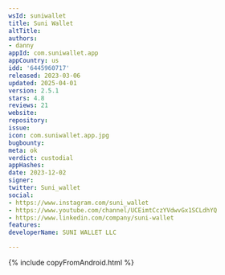 ```yaml
---
wsId: suniwallet
title: Suni Wallet
altTitle: 
authors:
- danny
appId: com.suniwallet.app
appCountry: us
idd: '6445960717'
released: 2023-03-06
updated: 2025-04-01
version: 2.5.1
stars: 4.8
reviews: 21
website: 
repository: 
issue: 
icon: com.suniwallet.app.jpg
bugbounty: 
meta: ok
verdict: custodial
appHashes: 
date: 2023-12-02
signer: 
twitter: Suni_wallet
social:
- https://www.instagram.com/suni_wallet
- https://www.youtube.com/channel/UCEimtCczYVdwvGx1SCLdhYQ
- https://www.linkedin.com/company/suni-wallet
features: 
developerName: SUNI WALLET LLC

---
```


{% include copyFromAndroid.html %}
